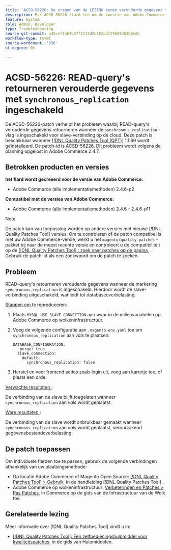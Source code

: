 ```yaml
---
title: 'ACSD-56226: De vragen van de LEZING keren verouderde gegevens met toegelaten &grave; synchrone_replication terug'
description: Pas ACSD-56226 flard toe om de kwestie van Adobe Commerce te bevestigen waar de vragen van de LEZING verouderde gegevens terugkeren wanneer de markering &grave; synchronous_replication &grave; voor slave verbinding op Cloud wordt toegelaten.
feature: System
role: Admin, Developer
type: Troubleshooting
source-git-commit: a45cef14b7b37f1112d2ef82adf29b09d63b8e2b
workflow-type: tm+mt
source-wordcount: '336'
ht-degree: 0%

---
```



# ACSD-56226: READ-query&#39;s retourneren verouderde gegevens met `synchronous_replication` ingeschakeld

De ACSD-56226-patch verhelpt het probleem waarbij READ-query&#39;s verouderde gegevens retourneren wanneer de `synchronous_replication` -vlag is ingeschakeld voor slave-verbinding op de cloud. Deze patch is beschikbaar wanneer [[!DNL Quality Patches Tool (QPT)]](/help/tools/quality-patches-tool/quality-patches-tool-to-self-serve-quality-patches.md) 1.1.69 wordt geïnstalleerd. De patch-id is ACSD-56226. Dit probleem wordt volgens de planning opgelost in Adobe Commerce 2.4.7.

## Betrokken producten en versies

**het flard wordt gecreeerd voor de versie van Adobe Commerce:**

* Adobe Commerce (alle implementatiemethoden) 2.4.6-p2

**Compatibel met de versies van Adobe Commerce:**

* Adobe Commerce (alle implementatiemethoden) 2.4.6 - 2.4.6-p11

>[!NOTE]
>
>De patch kan van toepassing worden op andere versies met nieuwe [!DNL Quality Patches Tool] versies. Om te controleren of de patch compatibel is met uw Adobe Commerce-versie, werkt u het `magento/quality-patches` -pakket bij naar de meest recente versie en controleert u de compatibiliteit op de [[!DNL Quality Patches Tool] : zoek naar patches op de pagina &#x200B;](https://experienceleague.adobe.com/tools/commerce-quality-patches/index.html?lang=nl-NL) . Gebruik de patch-id als een zoekwoord om de patch te zoeken.

## Probleem

READ-query&#39;s retourneren verouderde gegevens wanneer de markering `synchronous_replication` is ingeschakeld. Hierdoor wordt de slave-verbinding uitgeschakeld, wat leidt tot databaseoverbelasting.

<u> Stappen om </u> te reproduceren:

1. Plaats `MYSQL_USE_SLAVE_CONNECTION` aan *waar* in de milieuvariabelen op Adobe Commerce op wolkeninfrastructuur.
1. Voeg de volgende configuratie aan `.magento.env.yaml` toe om `synchronous_replication` aan *vals* te plaatsen:

   ```
   DATABASE_CONFIGURATION:
     _merge: true
     slave_connection:
       default:
         synchronous_replication: false
   ```

1. Herstel en voer frontend acties zoals login uit, voeg aan karretje toe, of plaats een orde.

<u> Verwachte resultaten </u>:

De verbinding van de slave blijft toegelaten wanneer `synchronous_replication` aan *vals* wordt geplaatst.

<u> Ware resultaten </u>:

De verbinding van de slave wordt onbruikbaar gemaakt wanneer `synchronous_replication` aan *vals* wordt geplaatst, veroorzakend gegevensbestandoverbelasting.

## De patch toepassen

Om individuele flarden toe te passen, gebruik de volgende verbindingen afhankelijk van uw plaatsingsmethode:

* Op locatie Adobe Commerce of Magento Open Source: [[!DNL Quality Patches Tool] > Gebruik &#x200B;](/help/tools/quality-patches-tool/usage.md) in de handleiding [!DNL Quality Patches Tool] .
* Adobe Commerce op wolkeninfrastructuur: [&#x200B; Verbeteringen en Patches > Pas Patches &#x200B;](https://experienceleague.adobe.com/docs/commerce-cloud-service/user-guide/develop/upgrade/apply-patches.html?lang=nl-NL) in Commerce op de gids van de Infrastructuur van de Wolk toe.

## Gerelateerde lezing

Meer informatie over [!DNL Quality Patches Tool] vindt u in:

* [[!DNL Quality Patches Tool]: Een zelfbedieningshulpmiddel voor kwaliteitspatches &#x200B;](/help/tools/quality-patches-tool/quality-patches-tool-to-self-serve-quality-patches.md) in de gids van Hulpmiddelen.
